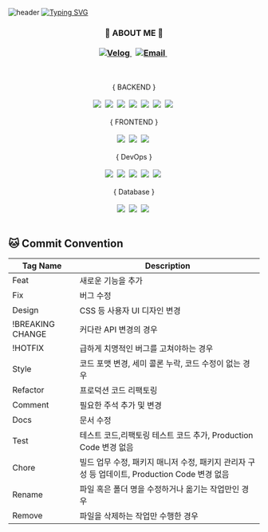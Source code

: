 ![header](https://capsule-render.vercel.app/api?type=waving&color=gradient&text=&animation=twinkling&height=90&width=1000)
[![Typing SVG](https://readme-typing-svg.demolab.com?font=Quicksand&width=300&size=30&duration=2000&pause=7&color=b86f85&center=false&vCenter=false&multiline=true&repeat=true&width=1000&height=100&lines=Welcome+to+SiYeon's+GitHub!+👏)](https://git.io/typing-svg)

<div>
  <h3 align="center">
    🧸 ABOUT ME 🧸
    <br>
    <br>
    <a href="https://velog.io/@imdemo" target="_blank">
    <img src="https://img.shields.io/badge/velog.io/@imdemo-20C997?style=flat-square&logo=Velog&logoColor=white" alt="Velog" />
    </a>&nbsp;    
    <a href="mailto:dev.demonstrate@gmail.com" target="_blank">
      <img src="https://img.shields.io/badge/dev.demonstrate@gmail.com-EA4335?style=flat-square&logo=Gmail&logoColor=white" alt="Email" />
    </a>&nbsp;
  </h2>
</div>

<div align="center">
  <br>
  <br>
  { BACKEND }
  <br>
  <br>
  <img src="https://img.shields.io/badge/Java-007396?style=flat-square&logo=Java&logoColor=white"/></a>&nbsp;
  <img src="https://img.shields.io/badge/Spring-6DB33F?style=flat-square&logo=Spring&logoColor=white"/></a>&nbsp;
  <img src="https://img.shields.io/badge/Thymeleaf-005F0F?style=flat-square&logo=Thymeleaf&logoColor=white"/></a>&nbsp;
  <img src="https://img.shields.io/badge/Apache Maven-C71A36?style=flat-square&logo=Apache Maven&logoColor=white"/></a>&nbsp;
  <img src="https://img.shields.io/badge/Gradle-02303A?style=flat-square&logo=Gradle&logoColor=white"/></a>&nbsp;
  <img src="https://img.shields.io/badge/Python-3776AB?style=flat-square&logo=Python&logoColor=white"/></a>&nbsp;
  <img src="https://img.shields.io/badge/Android-34A853?style=flat-square&logo=Android&logoColor=white"/></a>&nbsp;
  
  <br>
  <br>
  { FRONTEND }
  <br>
  <br>
  <img src="https://img.shields.io/badge/HTML5-E34F26?style=flat-square&logo=HTML5&logoColor=white"/></a>&nbsp;
  <img src="https://img.shields.io/badge/CSS3-1572B6?style=flat-square&logo=CSS3&logoColor=white"/></a>&nbsp;
  <img src="https://img.shields.io/badge/JavaScript-F7DF1E?style=flat-square&logo=JavaScript&logoColor=white"/></a>&nbsp;  
  
  <br>
  <br>
  { DevOps }
  <br>
  <br>
  <img src="https://img.shields.io/badge/Amazon EC2-FF9900?style=flat-square&logo=Amazon EC2&logoColor=white"/></a>&nbsp;
  <img src="https://img.shields.io/badge/Docker-2496ED?style=flat-square&logo=Docker&logoColor=white"/></a>&nbsp;
  <img src="https://img.shields.io/badge/Redis-DC382D?style=flat-square&logo=Redis&logoColor=white"/></a>&nbsp;
  <img src="https://img.shields.io/badge/JUnit5-25A162?style=flat-square&logo=JUnit5&logoColor=white"/></a>&nbsp;
  <img src="https://img.shields.io/badge/Google Cloud-4285F4?style=flat-square&logo=Google Cloud&logoColor=white"/></a>&nbsp;
  <br>
  <br>
  { Database }
  <br>
  <br>
  <img src="https://img.shields.io/badge/Microsoft SQL Server-CC2927?style=flat-square&logo=Microsoft SQL Server&logoColor=white"/></a>&nbsp;
  <img src="https://img.shields.io/badge/MySQL-4479A1?style=flat-square&logo=MySQL&logoColor=white"/></a>&nbsp;
  <img src="https://img.shields.io/badge/Oracle-F80000?style=flat-square&logo=Oracle&logoColor=white"/></a>&nbsp;
  <br>
  <br>
</div>

## 🐱 Commit Convention
| Tag Name | Description |
|----|----------|
| Feat | 새로운 기능을 추가 |
| Fix | 버그 수정 |
| Design | CSS 등 사용자 UI 디자인 변경 |
| !BREAKING CHANGE | 커다란 API 변경의 경우 |
| !HOTFIX | 급하게 치명적인 버그를 고쳐야하는 경우 |
| Style | 코드 포맷 변경, 세미 콜론 누락, 코드 수정이 없는 경우 |
| Refactor| 프로덕션 코드 리팩토링 |
| Comment | 필요한 주석 추가 및 변경 |
| Docs | 문서 수정 |
| Test | 테스트 코드,리팩토링 테스트 코드 추가, Production Code 변경 없음 |
| Chore | 빌드 업무 수정, 패키지 매니저 수정, 패키지 관리자 구성 등 업데이트, Production Code 변경 없음 |
| Rename | 파일 혹은 폴더 명을 수정하거나 옮기는 작업만인 경우 |
| Remove | 파일을 삭제하는 작업만 수행한 경우 |

<!--
**ghsyn/ghsyn** is a ✨ _special_ ✨ repository because its `README.md` (this file) appears on your GitHub profile.

Here are some ideas to get you started:

- 🔭 I’m currently working on ...
- 🌱 I’m currently learning ...
- 👯 I’m looking to collaborate on ...
- 🤔 I’m looking for help with ...
- 💬 Ask me about ...
- 📫 How to reach me: ...
- 😄 Pronouns: ...
- ⚡ Fun fact: ...
-->


